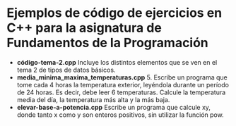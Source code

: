 # Ejemplos de código de ejercicios en C++ para la asignatura de Fundamentos de la Programación

* **código-tema-2.cpp** Incluye los distintos elementos que se ven en el tema 2 de tipos de datos básicos.
* **media_minima_maxima_temperaturas.cpp** 5. Escribe un programa que tome cada 4 horas la temperatura exterior, leyéndola durante un período de 24 horas. Es decir, debe leer 6 temperaturas. Calcule la temperatura media del día, la temperatura más alta y la más baja.
* **elevar-base-a-potencia.cpp** Escribe un programa que calcule xy, donde tanto x como y son enteros positivos, sin utilizar la función pow.
